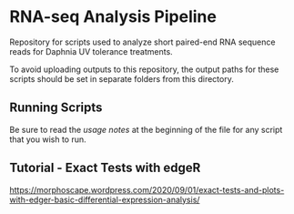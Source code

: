 # RNA-seq Analysis Pipeline
Repository for scripts used to analyze short paired-end RNA sequence reads for Daphnia UV tolerance treatments.

To avoid uploading outputs to this repository, the output paths for these scripts should be set in separate folders from this directory.

## Running Scripts
Be sure to read the *usage notes* at the beginning of the file for any script that you wish to run.

## Tutorial - Exact Tests with edgeR
https://morphoscape.wordpress.com/2020/09/01/exact-tests-and-plots-with-edger-basic-differential-expression-analysis/
